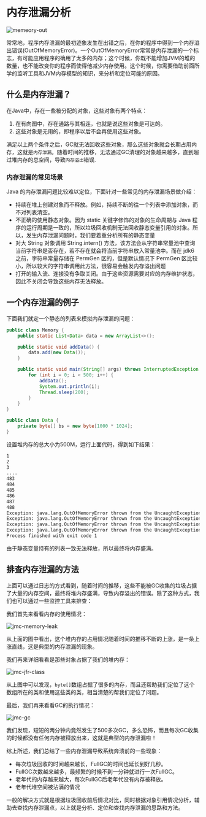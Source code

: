 # 内存泄漏分析

![memeory-out](https://tva1.sinaimg.cn/large/008i3skNgy1gqtwy9l6vbj31j20m8hdt.jpg)

常常地，程序内存泄漏的最初迹象发生在出错之后，在你的程序中得到一个内存溢出错误(OutOfMemoryError)。一个OutOfMemoryError常常是内存泄漏的一个标志，有可能应用程序的确用了太多的内存；这个时候，你既不能增加JVM的堆的数量，也不能改变你的程序而使得他减少内存使用。这个时候，你需要借助前面所学的监听工具和JVM内存模型的知识，来分析和定位可能的原因。

## 什么是内存泄漏？

在Java中，存在一些被分配的对象，这些对象有两个特点：

1. 在有向图中，存在通路与其相连，也就是说这些对象是可达的。
2. 这些对象是无用的，即程序以后不会再使用这些对象。

满足以上两个条件之后，GC就无法回收这些对象，那么这些对象就会长期占用内存，这就是`内存泄漏`。随着时间的推移，无法通过GC清理的对象越来越多，直到超过堆内存的总空间，导致`内存溢出`错误.

### 内存泄漏的常见场景

Java 的内存泄漏问题比较难以定位，下面针对一些常见的内存泄漏场景做介绍：

* 持续在堆上创建对象而不释放。例如，持续不断的往一个列表中添加对象，而不对列表清空。
* 不正确的使用静态对象。因为 static 关键字修饰的对象的生命周期与 Java 程序的运行周期是一致的，所以垃圾回收机制无法回收静态变量引用的对象。所以，发生内存泄漏问题时，我们要着重分析所有的静态变量
* 对大 String 对象调用 String.intern() 方法，该方法会从字符串常量池中查询当前字符串是否存在，若不存在就会将当前字符串放入常量池中。而在 jdk6 之前，字符串常量存储在 PermGen 区的，但是默认情况下 PermGen 区比较小，所以较大的字符串调用此方法，很容易会触发内存溢出问题
* 打开的输入流、连接没有争取关闭。由于这些资源需要对应的内存维护状态，因此不关闭会导致这些内存无法释放。

## 一个内存泄漏的例子

下面我们就定一个静态的列表来模拟内存泄漏的问题：

```java
public class Memory {
    public static List<Data> data = new ArrayList<>();

    public static void addData() {
        data.add(new Data());
    }

    public static void main(String[] args) throws InterruptedException {
        for (int i = 0; i < 500; i++) {
            addData();
            System.out.println(i);
            Thread.sleep(200);
        }
    }
}

public class Data {
    private byte[] bs = new byte[1000 * 1024];
}
```

设置堆内存的总大小为500M，运行上面代码，得到如下结果：

```bash
1
2
3
....
483
484
485
486
487
488
Exception: java.lang.OutOfMemoryError thrown from the UncaughtExceptionHandler in thread "RMI TCP Connection(idle)"
Exception: java.lang.OutOfMemoryError thrown from the UncaughtExceptionHandler in thread "RMI TCP Connection(idle)"
Exception: java.lang.OutOfMemoryError thrown from the UncaughtExceptionHandler in thread "main"
Exception: java.lang.OutOfMemoryError thrown from the UncaughtExceptionHandler in thread "RMI TCP Connection(idle)"
Process finished with exit code 1
```

由于静态变量持有的列表一致无法释放，所以最终将内存盛满。

## 排查内存泄漏的方法

上面可以通过日志的方式看到，随着时间的推移，这些不能被GC收集的垃圾占据了大量的内存空间，最终将堆内存盛满，导致内存溢出的错误。除了这种方式，我们也可以通过一些监控工具来排查：

我们首先来看看内存的使用情况：

![jmc-memory-leak](https://tva1.sinaimg.cn/large/008i3skNgy1gqv2j3315lj31na0c677f.jpg)

从上面的图中看出，这个堆内存的占用情况随着时间的推移不断的上涨，是一条上涨直线，这是典型的内存泄漏的现象。

我们再来详细看看是那些对象占据了我们的堆内存：

![jmc-jfr-class](https://tva1.sinaimg.cn/large/008i3skNgy1gqv2vtcv56j31150u04dh.jpg)

从上图中可以发现，`byte[]`数组占据了很多的内存，而且还帮助我们定位了这个数组所在的类和使用这些类的类，相当清楚的帮我们定位了问题。

最后，我们再来看看GC的执行情况：

![jmc-gc](https://tva1.sinaimg.cn/large/008i3skNgy1gqv32nq3xzj310x0u07jv.jpg)

我们发现，短短的两分钟内竟然发生了500多次GC，多么恐怖，而且每次GC收集的时候都没有任何内存被释放出来，这就是典型的内存泄漏啦！

综上所述，我们总结了一些内存泄漏导致系统奔溃前的一些现象：

* 每次垃圾回收的时间越来越长，FullGC的时间也延长到好几秒。
* FullGC次数越来越多，最频繁的时候不到一分钟就进行一次FullGC。
* 老年代的内存越来越大，每次FullGC后老年代没有内存被释放。
* 老年代堆空间被沾满的情况

一般的解决方式就是根据垃圾回收前后情况对比，同时根据对象引用情况分析，辅助去查找内存泄漏点，以上就是分析、定位和查找内存泄漏的思路和方法。

